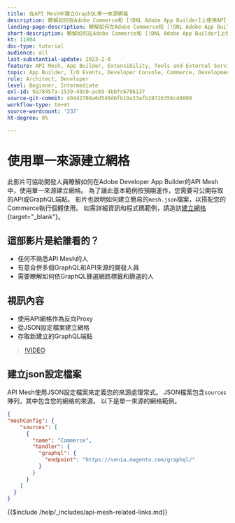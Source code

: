 ```yaml
---
title: 在API Mesh中建立GraphQL單一來源網格
description: 瞭解如何在Adobe Commerce和 [!DNL Adobe App Builder]上使用API Mesh。 瞭解如何建立具有一個來源的網格。
landing-page-description: 瞭解如何在Adobe Commerce和 [!DNL Adobe App Builder]上使用API Mesh。 瞭解如何建立具有一個來源的網格。
short-description: 瞭解如何在Adobe Commerce和 [!DNL Adobe App Builder]上使用API Mesh。 瞭解如何建立具有一個來源的網格。
kt: 11804
doc-type: tutorial
audience: all
last-substantial-update: 2023-2-8
feature: API Mesh, App Builder, Extensibility, Tools and External Services, Backend Development
topic: App Builder, I/O Events, Developer Console, Commerce, Development, Integrations
role: Architect, Developer
level: Beginner, Intermediate
exl-id: 9a78457a-1539-49c0-ac69-4bbfc6786137
source-git-commit: 404d2708a6d540d6fb19a33afb20726356cd8000
workflow-type: tm+mt
source-wordcount: '237'
ht-degree: 0%

---
```


# 使用單一來源建立網格

此影片可協助開發人員瞭解如何在Adobe Developer App Builder的API Mesh中，使用單一來源建立網格。 為了讓此基本範例按預期運作，您需要可公開存取的API或GraphQL端點。 影片也說明如何建立簡易的`mesh.json`檔案，以搭配您的Commerce執行個體使用。 如需詳細資訊和程式碼範例，請造訪[建立網格](https://developer.adobe.com/graphql-mesh-gateway/gateway/create-mesh/#create-a-mesh-1){target="_blank"}。

## 這部影片是給誰看的？

* 任何不熟悉API Mesh的人
* 有意合併多個GraphQL和API來源的開發人員
* 需要瞭解如何依GraphQL篩選網路標籤和篩選的人

## 視訊內容

* 使用API網格作為反向Proxy
* 從JSON設定檔案建立網格
* 存取新建立的GraphQL端點

>[!VIDEO](https://video.tv.adobe.com/v/3430824?quality=12&learn=on&captions=chi_hant)

## 建立json設定檔案

API Mesh使用JSON設定檔案來定義您的來源處理常式。 JSON檔案包含`sources`陣列，其中包含您的網格的來源。 以下是單一來源的網格範例。

```json
{
"meshConfig": {
    "sources": [
      {
        "name": "Commerce",
        "handler": {
          "graphql": {
            "endpoint": "https://venia.magento.com/graphql/"
          }
        }
      }
    ]
  }
}
```

{{$include /help/_includes/api-mesh-related-links.md}}
